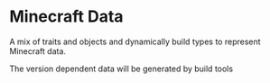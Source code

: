 # Minecraft Data

A mix of traits and objects and dynamically build types to represent Minecraft data.

The version dependent data will be generated by build tools
